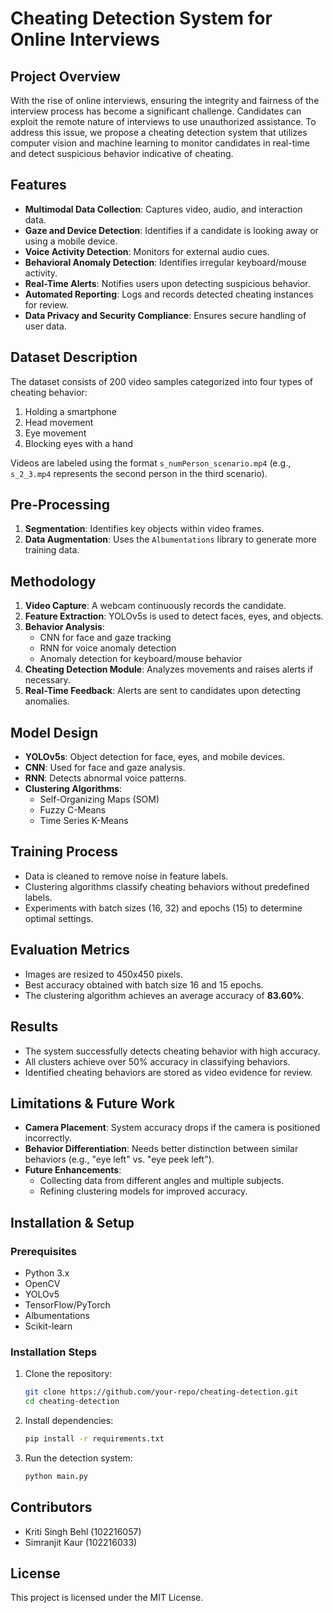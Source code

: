 # Cheating Detection System for Online Interviews

## Project Overview
With the rise of online interviews, ensuring the integrity and fairness of the interview process has become a significant challenge. Candidates can exploit the remote nature of interviews to use unauthorized assistance. To address this issue, we propose a cheating detection system that utilizes computer vision and machine learning to monitor candidates in real-time and detect suspicious behavior indicative of cheating.

## Features
- **Multimodal Data Collection**: Captures video, audio, and interaction data.
- **Gaze and Device Detection**: Identifies if a candidate is looking away or using a mobile device.
- **Voice Activity Detection**: Monitors for external audio cues.
- **Behavioral Anomaly Detection**: Identifies irregular keyboard/mouse activity.
- **Real-Time Alerts**: Notifies users upon detecting suspicious behavior.
- **Automated Reporting**: Logs and records detected cheating instances for review.
- **Data Privacy and Security Compliance**: Ensures secure handling of user data.

## Dataset Description
The dataset consists of 200 video samples categorized into four types of cheating behavior:
1. Holding a smartphone
2. Head movement
3. Eye movement
4. Blocking eyes with a hand

Videos are labeled using the format `s_numPerson_scenario.mp4` (e.g., `s_2_3.mp4` represents the second person in the third scenario).

## Pre-Processing
1. **Segmentation**: Identifies key objects within video frames.
2. **Data Augmentation**: Uses the `Albumentations` library to generate more training data.

## Methodology
1. **Video Capture**: A webcam continuously records the candidate.
2. **Feature Extraction**: YOLOv5s is used to detect faces, eyes, and objects.
3. **Behavior Analysis**:
   - CNN for face and gaze tracking
   - RNN for voice anomaly detection
   - Anomaly detection for keyboard/mouse behavior
4. **Cheating Detection Module**: Analyzes movements and raises alerts if necessary.
5. **Real-Time Feedback**: Alerts are sent to candidates upon detecting anomalies.

## Model Design
- **YOLOv5s**: Object detection for face, eyes, and mobile devices.
- **CNN**: Used for face and gaze analysis.
- **RNN**: Detects abnormal voice patterns.
- **Clustering Algorithms**:
  - Self-Organizing Maps (SOM)
  - Fuzzy C-Means
  - Time Series K-Means

## Training Process
- Data is cleaned to remove noise in feature labels.
- Clustering algorithms classify cheating behaviors without predefined labels.
- Experiments with batch sizes (16, 32) and epochs (15) to determine optimal settings.

## Evaluation Metrics
- Images are resized to 450x450 pixels.
- Best accuracy obtained with batch size 16 and 15 epochs.
- The clustering algorithm achieves an average accuracy of **83.60%**.

## Results
- The system successfully detects cheating behavior with high accuracy.
- All clusters achieve over 50% accuracy in classifying behaviors.
- Identified cheating behaviors are stored as video evidence for review.

## Limitations & Future Work
- **Camera Placement**: System accuracy drops if the camera is positioned incorrectly.
- **Behavior Differentiation**: Needs better distinction between similar behaviors (e.g., "eye left" vs. "eye peek left").
- **Future Enhancements**:
  - Collecting data from different angles and multiple subjects.
  - Refining clustering models for improved accuracy.

## Installation & Setup
### Prerequisites
- Python 3.x
- OpenCV
- YOLOv5
- TensorFlow/PyTorch
- Albumentations
- Scikit-learn

### Installation Steps
1. Clone the repository:
   ```sh
   git clone https://github.com/your-repo/cheating-detection.git
   cd cheating-detection
   ```
2. Install dependencies:
   ```sh
   pip install -r requirements.txt
   ```
3. Run the detection system:
   ```sh
   python main.py
   ```

## Contributors
- Kriti Singh Behl (102216057)
- Simranjit Kaur (102216033)

## License
This project is licensed under the MIT License.

